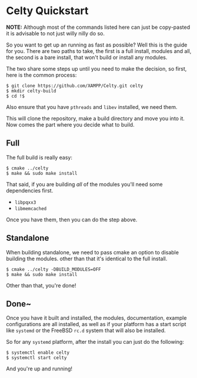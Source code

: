 # Celty Quickstart
**NOTE:** Although most of the commands listed here can just be copy-pasted it is advisable to not just willy nilly do so.


So you want to get up an running as fast as possible? Well this is the guide for you. There are two paths to take, the first is a full install, modules and all, the second is a bare install, that won't build or install any modules.

The two share some steps up until you need to make the decision, so first, here is the common process:

```
$ git clone https://github.com/XAMPP/Celty.git celty
$ mkdir celty-build
$ cd !$
```
Also ensure that you have `pthreads` and `libev` installed, we need them.

This will clone the repository, make a build directory and move you into it. Now comes the part where you decide what to build.

## Full
The full build is really easy:

```
$ cmake ../celty
$ make && sudo make install
```

That said, if you are building *all* of the modules you'll need some dependencies first.

 * `libpqxx3`
 * `libmemcached`

Once you have them, then you can do the step above.

## Standalone

When building standalone, we need to pass cmake an option to disable building the modules. other than that it's identical to the full install.

```
$ cmake ../celty -DBUILD_MODULES=OFF
$ make && sudo make install
```
Other than that, you're done!

## Done~
Once you have it built and installed, the modules, documentation, example configurations are all installed, as well as if your platform has a start script like `systemd` or the FreeBSD `rc.d` system that will also be installed.

So for any `systemd` platform, after the install you can just do the following:
```
$ systemctl enable celty
$ systemctl start celty
```

And you're up and running!

